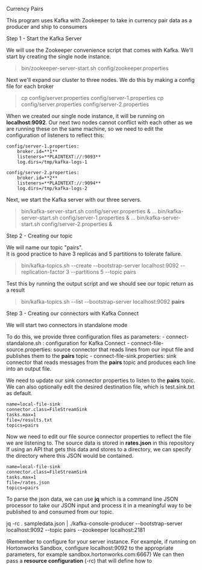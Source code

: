 Currency Pairs

This program uses Kafka with Zookeeper to take in currency pair data as a producer and ship to consumers

Step 1 - Start the Kafka Server

We will use the Zookeeper convenience script that comes with Kafka.  We'll start by creating the single node instance.

> bin/zookeeper-server-start.sh config/zookeeper.properties

Next we'll expand our cluster to three nodes.  We do this by making a config file for each broker

> cp config/server.properties config/server-1.properties
> cp config/server.properties config/server-2.properties

When we created our single node instance, it will be running on **localhost:9092**.
Our next two nodes cannot conflict with each other as we are running these on the same machine, so we need to edit the configuration of listeners to reflect this:

```
config/server-1.properties:
    broker.id=**1**
    listeners=**PLAINTEXT://:9093**
    log.dirs=/tmp/kafka-logs-1

config/server-2.properties:
    broker.id=**2**
    listeners=**PLAINTEXT://:9094**
    log.dirs=/tmp/kafka-logs-2
```

Next, we start the Kafka server with our three servers.

> bin/kafka-server-start.sh config/server.properties &
...
> bin/kafka-server-start.sh config/server-1.properties &
...
> bin/kafka-server-start.sh config/server-2.properties &

Step 2 - Creating our topic

We will name our topic "pairs".  
It is good practice to have 3 replicas and 5 partitions to tolerate failure.

> bin/kafka-topics.sh --create --bootstrap-server localhost:9092 --replication-factor 3 --partitions 5 --topic pairs

Test this by running the output script and we should see our topic return as a result

> bin/kafka-topics.sh --list --bootstrap-server localhost:9092
**pairs**

Step 3 - Creating our connectors with Kafka Connect

We will start two connectors in standalone mode

To do this, we provide three configuration files as parameters:
    - connect-standalone.sh : configuration for Kafka Connect
    - connect-file-source.properties: source connector that reads lines from our input file and publishes them to the **pairs** topic
    - connect-file-sink.properties: sink connector that reads messages from the **pairs** topic and produces each line into an output file.

We need to update our sink connector properties to listen to the **pairs** topic.
We can also optionally edit the desired destination file, which is test.sink.txt as default.

```
name=local-file-sink
connector.class=FileStreamSink
tasks.max=1
file=/results.txt
topics=pairs
```

Now we need to edit our file source connector properties to reflect the file we are listening to.
The source data is stored in **rates.json** in this repository
If using an API that gets this data and stores to a directory, we can specify the directory where this JSON would be contained.

```
name=local-file-sink
connector.class=FileStreamSink
tasks.max=1
file=/rates.json
topics=pairs
```

To parse the json data, we can use **jq** which is a command line JSON processor to take our JSON input and process it in a meaningful way to be published to and consumed from our topic. 

jq -rc . sampledata.json | ./kafka-console-producer --bootstrap-server localhost:9092 --topic pairs --zookeeper localhost:2181

(Remember to configure for your server instance.  For example, if running on Hortonworks Sandbox, configure localhost:9092 to the appropriate parameters, for example sandbox.hortonworks.com:6667)
We can then pass a **resource configuration** (-rc) that will define how to 


